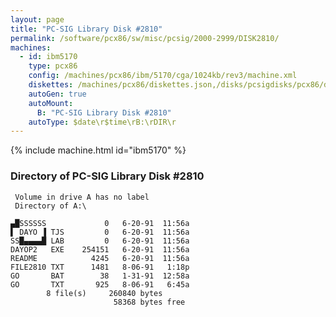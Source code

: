 ```yaml
---
layout: page
title: "PC-SIG Library Disk #2810"
permalink: /software/pcx86/sw/misc/pcsig/2000-2999/DISK2810/
machines:
  - id: ibm5170
    type: pcx86
    config: /machines/pcx86/ibm/5170/cga/1024kb/rev3/machine.xml
    diskettes: /machines/pcx86/diskettes.json,/disks/pcsigdisks/pcx86/diskettes.json
    autoGen: true
    autoMount:
      B: "PC-SIG Library Disk #2810"
    autoType: $date\r$time\rB:\rDIR\r
---
```


{% include machine.html id="ibm5170" %}

### Directory of PC-SIG Library Disk #2810

     Volume in drive A has no label
     Directory of A:\

    ▄█SSSSSS             0   6-20-91  11:56a
    ▌ DAYO ▐ TJS         0   6-20-91  11:56a
    SS█▄▄▄▄█ LAB         0   6-20-91  11:56a
    DAYOP2   EXE    254151   6-20-91  11:56a
    README            4245   6-20-91  11:56a
    FILE2810 TXT      1481   8-06-91   1:18p
    GO       BAT        38   1-31-91  12:58a
    GO       TXT       925   8-06-91   6:45a
            8 file(s)     260840 bytes
                           58368 bytes free
